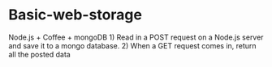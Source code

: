 Basic-web-storage
=================

Node.js + Coffee + mongoDB  1) Read in a POST request on a Node.js server and save it to a mongo database.  2) When a GET request comes in, return all the posted data
